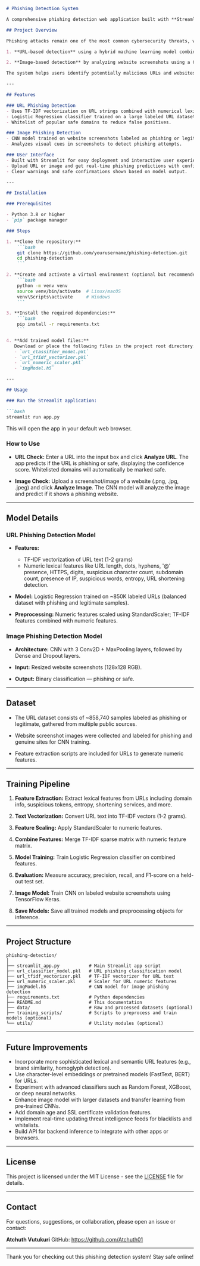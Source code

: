 

````markdown
# Phishing Detection System

A comprehensive phishing detection web application built with **Streamlit** that detects phishing URLs and phishing websites from screenshots/images using machine learning models.

## Project Overview

Phishing attacks remain one of the most common cybersecurity threats, where attackers impersonate legitimate websites to steal sensitive information. This project provides a dual-method detection system:

1. **URL-based detection** using a hybrid machine learning model combining text features (TF-IDF) and engineered lexical URL features.

2. **Image-based detection** by analyzing website screenshots using a Convolutional Neural Network (CNN).

The system helps users identify potentially malicious URLs and websites through an intuitive web interface.

---

## Features

### URL Phishing Detection
- Uses TF-IDF vectorization on URL strings combined with numerical lexical features such as URL length, subdomain count, suspicious character counts, entropy, and more.
- Logistic Regression classifier trained on a large labeled URL dataset.
- Whitelist of popular safe domains to reduce false positives.

### Image Phishing Detection
- CNN model trained on website screenshots labeled as phishing or legitimate.
- Analyzes visual cues in screenshots to detect phishing attempts.

### User Interface
- Built with Streamlit for easy deployment and interactive user experience.
- Upload URL or image and get real-time phishing predictions with confidence scores.
- Clear warnings and safe confirmations shown based on model output.

---

## Installation

### Prerequisites

- Python 3.8 or higher  
- `pip` package manager  

### Steps

1. **Clone the repository:**
    ```bash
    git clone https://github.com/yourusername/phishing-detection.git
    cd phishing-detection
    ```

2. **Create and activate a virtual environment (optional but recommended):**
    ```bash
    python -m venv venv
    source venv/bin/activate  # Linux/macOS
    venv\Scripts\activate     # Windows
    ```

3. **Install the required dependencies:**
    ```bash
    pip install -r requirements.txt
    ```

4. **Add trained model files:**  
   Download or place the following files in the project root directory:
   - `url_classifier_model.pkl`  
   - `url_tfidf_vectorizer.pkl`  
   - `url_numeric_scaler.pkl`  
   - `imgModel.h5`

---

## Usage

### Run the Streamlit application:

```bash
streamlit run app.py
````

This will open the app in your default web browser.

### How to Use

* **URL Check:**
  Enter a URL into the input box and click **Analyze URL**.
  The app predicts if the URL is phishing or safe, displaying the confidence score.
  Whitelisted domains will automatically be marked safe.

* **Image Check:**
  Upload a screenshot/image of a website (.png, .jpg, .jpeg) and click **Analyze Image**.
  The CNN model will analyze the image and predict if it shows a phishing website.

---

## Model Details

### URL Phishing Detection Model

* **Features:**

  * TF-IDF vectorization of URL text (1-2 grams)
  * Numeric lexical features like URL length, dots, hyphens, '@' presence, HTTPS, digits, suspicious character count, subdomain count, presence of IP, suspicious words, entropy, URL shortening detection.

* **Model:** Logistic Regression trained on \~850K labeled URLs (balanced dataset with phishing and legitimate samples).

* **Preprocessing:** Numeric features scaled using StandardScaler; TF-IDF features combined with numeric features.

### Image Phishing Detection Model

* **Architecture:** CNN with 3 Conv2D + MaxPooling layers, followed by Dense and Dropout layers.

* **Input:** Resized website screenshots (128x128 RGB).

* **Output:** Binary classification — phishing or safe.

---

## Dataset

* The URL dataset consists of \~858,740 samples labeled as phishing or legitimate, gathered from multiple public sources.

* Website screenshot images were collected and labeled for phishing and genuine sites for CNN training.

* Feature extraction scripts are included for URLs to generate numeric features.

---

## Training Pipeline

1. **Feature Extraction:**
   Extract lexical features from URLs including domain info, suspicious tokens, entropy, shortening services, and more.

2. **Text Vectorization:**
   Convert URL text into TF-IDF vectors (1-2 grams).

3. **Feature Scaling:**
   Apply StandardScaler to numeric features.

4. **Combine Features:**
   Merge TF-IDF sparse matrix with numeric feature matrix.

5. **Model Training:**
   Train Logistic Regression classifier on combined features.

6. **Evaluation:**
   Measure accuracy, precision, recall, and F1-score on a held-out test set.

7. **Image Model:**
   Train CNN on labeled website screenshots using TensorFlow Keras.

8. **Save Models:**
   Save all trained models and preprocessing objects for inference.

---

## Project Structure

```
phishing-detection/
│
├── streamlit_app.py           # Main Streamlit app script
├── url_classifier_model.pkl   # URL phishing classification model
├── url_tfidf_vectorizer.pkl   # TF-IDF vectorizer for URL text
├── url_numeric_scaler.pkl     # Scaler for URL numeric features
├── imgModel.h5                # CNN model for image phishing detection
├── requirements.txt           # Python dependencies
├── README.md                  # This documentation
├── data/                      # Raw and processed datasets (optional)
├── training_scripts/          # Scripts to preprocess and train models (optional)
└── utils/                     # Utility modules (optional)
```

---

## Future Improvements

* Incorporate more sophisticated lexical and semantic URL features (e.g., brand similarity, homoglyph detection).
* Use character-level embeddings or pretrained models (FastText, BERT) for URLs.
* Experiment with advanced classifiers such as Random Forest, XGBoost, or deep neural networks.
* Enhance image model with larger datasets and transfer learning from pre-trained CNNs.
* Add domain age and SSL certificate validation features.
* Implement real-time updating threat intelligence feeds for blacklists and whitelists.
* Build API for backend inference to integrate with other apps or browsers.

---

## License

This project is licensed under the MIT License - see the [LICENSE](LICENSE) file for details.

---

## Contact

For questions, suggestions, or collaboration, please open an issue or contact:

**Atchuth Vutukuri**
GitHub: https://github.com/Atchuth01

---

Thank you for checking out this phishing detection system! Stay safe online! 


